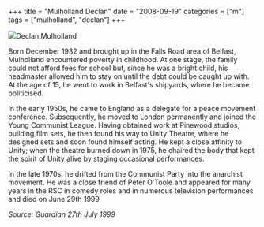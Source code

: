 +++
title = "Mulholland Declan"
date = "2008-09-19"
categories = ["m"]
tags = ["mulholland", "declan"]
+++

![](http://79.170.40.183/grahamstevenson.me.uk/images/stories/mullholland%20d.jpg)Declan Mulholland

Born December 1932 and brought up in the Falls Road area of Belfast, Mulholland encountered poverty in childhood. At one stage, the family could not afford fees for school but, since he was a bright child, his headmaster allowed him to stay on until the debt could be caught up with. At the age of 15, he went to work in Belfast's shipyards, where he became politicised.

In the early 1950s, he came to England as a delegate for a peace movement conference. Subsequently, he moved to London permanently and joined the Young Communist League. Having obtained work at Pinewood studios, building film sets, he then found his way to Unity Theatre, where he designed sets and soon found himself acting. He kept a close affinity to Unity; when the theatre burned down in 1975, he chaired the body that kept the spirit of Unity alive by staging occasional performances.

In the late 1970s, he drifted from the Communist Party into the anarchist movement. He was a close friend of Peter O'Toole and appeared for many years in the RSC in comedy roles and in numerous television performances and died on June 29th 1999

_Source: Guardian 27th July 1999_
